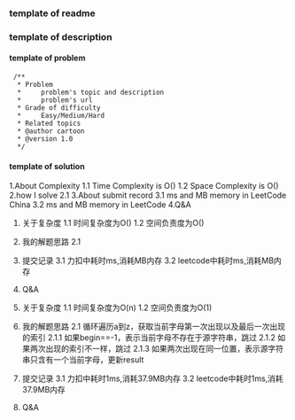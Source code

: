 ### template of readme

### template of description

#### template of problem
```aidl
 /**
  * Problem
  *     problem's topic and description
  *     problem's url
  * Grade of difficulty 
  *     Easy/Medium/Hard   
  * Related topics
  * @author cartoon
  * @version 1.0
  */
```

#### template of solution
1.About Complexity
    1.1 Time Complexity is O()
    1.2 Space Complexity is O()
2.how I solve
    2.1 
3.About submit record
    3.1 ms and MB memory in LeetCode China
    3.2 ms and MB memory in LeetCode
4.Q&A

1. 关于复杂度
    1.1 时间复杂度为O()
    1.2 空间负责度为O()
2. 我的解题思路
    2.1 
3. 提交记录
    3.1 力扣中耗时ms,消耗MB内存
    3.2 leetcode中耗时ms,消耗MB内存
4. Q&A

1. 关于复杂度
    1.1 时间复杂度为O(n)
    1.2 空间负责度为O(1)
2. 我的解题思路
    2.1 循环遍历a到z，获取当前字母第一次出现以及最后一次出现的索引
        2.1.1 如果begin==-1，表示当前字母不存在于源字符串，跳过
        2.1.2 如果两次出现的索引不一样，跳过
        2.1.3 如果两次出现在同一位置，表示源字符串只含有一个当前字母，更新result
3. 提交记录
    3.1 力扣中耗时1ms,消耗37.9MB内存
    3.2 leetcode中耗时1ms,消耗37.9MB内存
4. Q&A